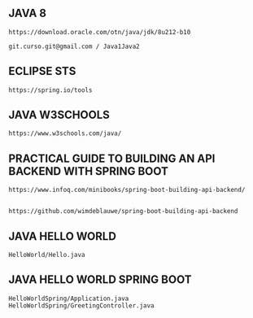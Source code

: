 

JAVA 8
------

	https://download.oracle.com/otn/java/jdk/8u212-b10

	git.curso.git@gmail.com / Java1Java2


ECLIPSE STS
-----------

	https://spring.io/tools

	
JAVA W3SCHOOLS
--------------

	https://www.w3schools.com/java/


PRACTICAL GUIDE TO BUILDING AN API BACKEND WITH SPRING BOOT
-----------------------------------------------------------

	https://www.infoq.com/minibooks/spring-boot-building-api-backend/


	https://github.com/wimdeblauwe/spring-boot-building-api-backend



JAVA HELLO WORLD
----------------

	HelloWorld/Hello.java



JAVA HELLO WORLD SPRING BOOT
----------------------------

	HelloWorldSpring/Application.java
	HelloWorldSpring/GreetingController.java
